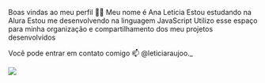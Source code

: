 Boas vindas ao meu perfil 💙💙
Meu nome é Ana Leticia
Estou estudando na Alura
Estou me desenvolvendo na linguagem JavaScript
Utilizo esse espaço para minha organização e compartilhamento dos meu projetos desenvolvidos

Você pode entrar em contato comigo 📫 
@leticiaraujoo._ 


![](![image](https://github.com/leticia-Uia/leticia-Uia/assets/173418328/77b58e68-06e1-40bc-b103-87dc3c74e25a)
)

